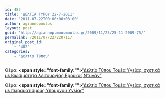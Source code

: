 ```yaml
---
id: 482
title: 'ΔΕΛΤΙΑ ΤΥΠΟΥ 22-7-2011'
date: '2011-07-22T00:00:00+03:00'
author: agiannopoulos
layout: post
guid: 'http://agiannop.mousmoulas.gr/2009/11/25/25-11-2009-75/'
permalink: /2011/07/22/220711/
original_post_id:
    - '482'
categories:
    - 'Δελτία Τύπου'
---
```


Θέμα: **<span style="font-family:""></span>**[“Δελτίο Τύπου Τομέα Υγείας, σχετικά με βιωσιμότητα λειτουργίας Ερρύκος Ντυνάν” ](http://localhost:8000/wp-content/uploads/2009/11/22072011_dt_errikos_dynan.pdf)

Θέμα: **<span style="font-family:""></span>**[“Δελτίο Τύπου Τομέα Υγείας, σχετικά με πειραματισμούς Υπουργού Υγείας” ](http://localhost:8000/wp-content/uploads/2009/11/22072011_dt_peiramatismous_ypoyrgoy.pdf)